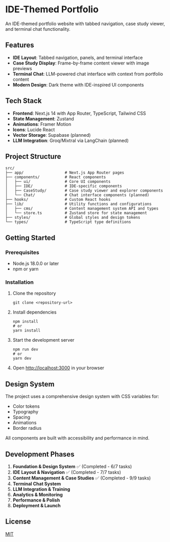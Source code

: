 # IDE-Themed Portfolio

An IDE-themed portfolio website with tabbed navigation, case study viewer, and terminal chat functionality.

## Features

- **IDE Layout**: Tabbed navigation, panels, and terminal interface
- **Case Study Display**: Frame-by-frame content viewer with image previews
- **Terminal Chat**: LLM-powered chat interface with context from portfolio content
- **Modern Design**: Dark theme with IDE-inspired UI components

## Tech Stack

- **Frontend**: Next.js 14 with App Router, TypeScript, Tailwind CSS
- **State Management**: Zustand
- **Animations**: Framer Motion
- **Icons**: Lucide React
- **Vector Storage**: Supabase (planned)
- **LLM Integration**: Groq/Mixtral via LangChain (planned)

## Project Structure

```
src/
├── app/                  # Next.js App Router pages
├── components/           # React components
│   ├── ui/               # Core UI components
│   ├── IDE/              # IDE-specific components
│   ├── CaseStudy/        # Case study viewer and explorer components
│   └── Chat/             # Chat interface components (planned)
├── hooks/                # Custom React hooks
├── lib/                  # Utility functions and configurations
│   ├── cms/              # Content management system API and types
│   └── store.ts          # Zustand store for state management
├── styles/               # Global styles and design tokens
└── types/                # TypeScript type definitions
```

## Getting Started

### Prerequisites

- Node.js 18.0.0 or later
- npm or yarn

### Installation

1. Clone the repository
   ```
   git clone <repository-url>
   ```

2. Install dependencies
   ```
   npm install
   # or
   yarn install
   ```

3. Start the development server
   ```
   npm run dev
   # or
   yarn dev
   ```

4. Open [http://localhost:3000](http://localhost:3000) in your browser

## Design System

The project uses a comprehensive design system with CSS variables for:

- Color tokens
- Typography
- Spacing
- Animations
- Border radius

All components are built with accessibility and performance in mind.

## Development Phases

1. **Foundation & Design System** ✅ (Completed - 6/7 tasks)
2. **IDE Layout & Navigation** ✅ (Completed - 7/7 tasks)
3. **Content Management & Case Studies** ✅ (Completed - 9/9 tasks)
4. **Terminal Chat System**
5. **LLM Integration & Training**
6. **Analytics & Monitoring**
7. **Performance & Polish**
8. **Deployment & Launch**

## License

[MIT](LICENSE)
